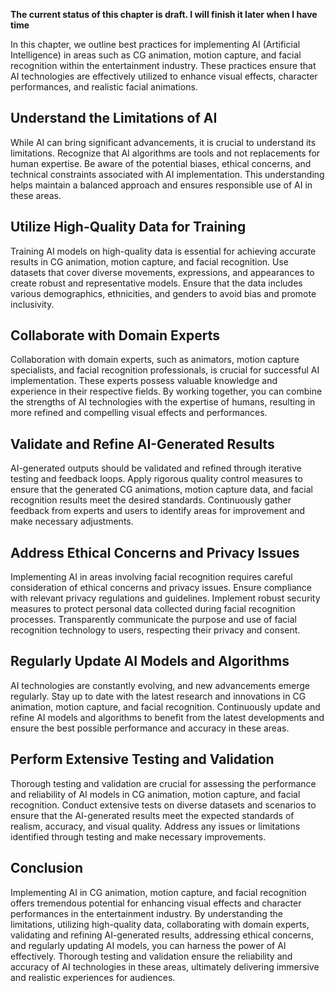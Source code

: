 **The current status of this chapter is draft. I will finish it later when I have time**

In this chapter, we outline best practices for implementing AI (Artificial Intelligence) in areas such as CG animation, motion capture, and facial recognition within the entertainment industry. These practices ensure that AI technologies are effectively utilized to enhance visual effects, character performances, and realistic facial animations.

Understand the Limitations of AI
--------------------------------

While AI can bring significant advancements, it is crucial to understand its limitations. Recognize that AI algorithms are tools and not replacements for human expertise. Be aware of the potential biases, ethical concerns, and technical constraints associated with AI implementation. This understanding helps maintain a balanced approach and ensures responsible use of AI in these areas.

Utilize High-Quality Data for Training
--------------------------------------

Training AI models on high-quality data is essential for achieving accurate results in CG animation, motion capture, and facial recognition. Use datasets that cover diverse movements, expressions, and appearances to create robust and representative models. Ensure that the data includes various demographics, ethnicities, and genders to avoid bias and promote inclusivity.

Collaborate with Domain Experts
-------------------------------

Collaboration with domain experts, such as animators, motion capture specialists, and facial recognition professionals, is crucial for successful AI implementation. These experts possess valuable knowledge and experience in their respective fields. By working together, you can combine the strengths of AI technologies with the expertise of humans, resulting in more refined and compelling visual effects and performances.

Validate and Refine AI-Generated Results
----------------------------------------

AI-generated outputs should be validated and refined through iterative testing and feedback loops. Apply rigorous quality control measures to ensure that the generated CG animations, motion capture data, and facial recognition results meet the desired standards. Continuously gather feedback from experts and users to identify areas for improvement and make necessary adjustments.

Address Ethical Concerns and Privacy Issues
-------------------------------------------

Implementing AI in areas involving facial recognition requires careful consideration of ethical concerns and privacy issues. Ensure compliance with relevant privacy regulations and guidelines. Implement robust security measures to protect personal data collected during facial recognition processes. Transparently communicate the purpose and use of facial recognition technology to users, respecting their privacy and consent.

Regularly Update AI Models and Algorithms
-----------------------------------------

AI technologies are constantly evolving, and new advancements emerge regularly. Stay up to date with the latest research and innovations in CG animation, motion capture, and facial recognition. Continuously update and refine AI models and algorithms to benefit from the latest developments and ensure the best possible performance and accuracy in these areas.

Perform Extensive Testing and Validation
----------------------------------------

Thorough testing and validation are crucial for assessing the performance and reliability of AI models in CG animation, motion capture, and facial recognition. Conduct extensive tests on diverse datasets and scenarios to ensure that the AI-generated results meet the expected standards of realism, accuracy, and visual quality. Address any issues or limitations identified through testing and make necessary improvements.

Conclusion
----------

Implementing AI in CG animation, motion capture, and facial recognition offers tremendous potential for enhancing visual effects and character performances in the entertainment industry. By understanding the limitations, utilizing high-quality data, collaborating with domain experts, validating and refining AI-generated results, addressing ethical concerns, and regularly updating AI models, you can harness the power of AI effectively. Thorough testing and validation ensure the reliability and accuracy of AI technologies in these areas, ultimately delivering immersive and realistic experiences for audiences.
